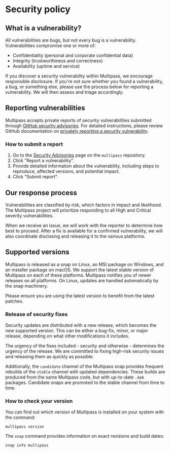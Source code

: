 # Security policy


## What is a vulnerability?

All vulnerabilities are bugs, but not every bug is a vulnerability. Vulnerabilities compromise one or more of:

- Confidentiality (personal and corporate confidential data)
- Integrity (trustworthiness and correctness)
- Availability (uptime and service)

If you discover a security vulnerability within Multipass, we encourage responsible disclosure. 
If you're not sure whether you found a vulnerability, a bug, or something else, please use the process below for reporting a vulnerability. 
We will then assess and triage accordingly.

## Reporting vulnerabilities

Multipass accepts private reports of security vulnerabilities submitted through
[GitHub security advisories](https://docs.github.com/en/code-security/security-advisories/working-with-repository-security-advisories/about-repository-security-advisories).
For detailed instructions, please review GitHub documentation on [privately reporting a security vulnerability](https://docs.github.com/en/code-security/security-advisories/guidance-on-reporting-and-writing-information-about-vulnerabilities/privately-reporting-a-security-vulnerability).

### How to submit a report

1. Go to the [Security Advisories](https://github.com/canonical/multipass/security/advisories) page on the `multipass` repository.
2. Click "Report a vulnerability".
3. Provide detailed information about the vulnerability, including steps to reproduce, affected versions, and potential impact.
4. Click "Submit report".

## Our response process

Vulnerabilities are classified by risk, which factors in impact and likelihood. 
The Multipass project will prioritize responding to all High and Critical severity vulnerabilities.

When we receive an issue, we will work with the reporter to determine how best to proceed. 
After a fix is available for a confirmed vulnerability, we will also coordinate disclosing and releasing it to the various platforms.

## Supported versions

Multipass is released as a snap on Linux, an MSI package on Windows, and an installer package on macOS. 
We support the latest stable version of Multipass on each of these platforms.
Multipass notifies you of newer releases on all platforms.
On Linux, updates are handled automatically by the snap machinery.

Please ensure you are using the latest version to benefit from the latest patches.

### Release of security fixes

Security updates are distributed with a new release, which becomes the new supported version.
This can be either a bug-fix, minor, or major release, depending on what other modifications it includes.

The urgency of the fixes included - security and otherwise - determines the urgency of the release.
We are committed to fixing high-risk security issues and releasing them as quickly as possible.

Additionally, the `candidate` channel of the Multipass snap provides frequent rebuilds of the `stable` channel with updated dependencies.
These builds are produced from the same Multipass code, but with up-to-date `.deb` packages.
Candidate snaps are promoted to the stable channel from time to time.

### How to check your version

You can find out which version of Multipass is installed on your system with the command:

```
multipass version
```

The `snap` command provides information on exact revisions and build dates:

```
snap info multipass
```
